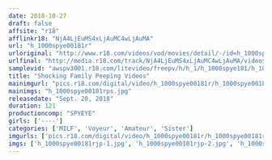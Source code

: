 ```yaml
---
date: 2018-10-27
draft: false
affsite: "r18"
afflinkr18: "NjA4LjEuMS4xLjAuMC4wLjAuMA"
url: "h_1000spye00181r"
urloriginal: "http://www.r18.com/videos/vod/movies/detail/-/id=h_1000spye00181r"
urlfinal: "http://media.r18.com/track/NjA4LjEuMS4xLjAuMC4wLjAuMA/videos/vod/movies/detail/-/id=h_1000spye00181r"
samplevid: "awspv3001.r18.com/litevideo/freepv/h/h_1/h_1000spye181/h_1000spye181_dmb_s.mp4"
title: "Shocking Family Peeping Videos"
mainimgurl: "pics.r18.com/digital/video/h_1000spye00181r/h_1000spye00181rps.jpg"
mainimgs: "h_1000spye00181rps.jpg"
releasedate: "Sept. 20, 2018"
duration: 121
productioncomp: "SPYEYE"
girls: ['----']
categories: ['MILF', 'Voyeur', 'Amateur', 'Sister']
imgurls: ['pics.r18.com/digital/video/h_1000spye00181r/h_1000spye00181rjp-1.jpg', 'pics.r18.com/digital/video/h_1000spye00181r/h_1000spye00181rjp-2.jpg', 'pics.r18.com/digital/video/h_1000spye00181r/h_1000spye00181rjp-3.jpg', 'pics.r18.com/digital/video/h_1000spye00181r/h_1000spye00181rjp-4.jpg', 'pics.r18.com/digital/video/h_1000spye00181r/h_1000spye00181rjp-5.jpg', 'pics.r18.com/digital/video/h_1000spye00181r/h_1000spye00181rjp-6.jpg', 'pics.r18.com/digital/video/h_1000spye00181r/h_1000spye00181rjp-7.jpg', 'pics.r18.com/digital/video/h_1000spye00181r/h_1000spye00181rjp-8.jpg', 'pics.r18.com/digital/video/h_1000spye00181r/h_1000spye00181rjp-9.jpg', 'pics.r18.com/digital/video/h_1000spye00181r/h_1000spye00181rjp-10.jpg', 'pics.r18.com/digital/video/h_1000spye00181r/h_1000spye00181rjp-11.jpg', 'pics.r18.com/digital/video/h_1000spye00181r/h_1000spye00181rjp-12.jpg', 'pics.r18.com/digital/video/h_1000spye00181r/h_1000spye00181rjp-13.jpg', 'pics.r18.com/digital/video/h_1000spye00181r/h_1000spye00181rjp-14.jpg', 'pics.r18.com/digital/video/h_1000spye00181r/h_1000spye00181rjp-15.jpg', 'pics.r18.com/digital/video/h_1000spye00181r/h_1000spye00181rjp-16.jpg', 'pics.r18.com/digital/video/h_1000spye00181r/h_1000spye00181rjp-17.jpg', 'pics.r18.com/digital/video/h_1000spye00181r/h_1000spye00181rjp-18.jpg', 'pics.r18.com/digital/video/h_1000spye00181r/h_1000spye00181rjp-19.jpg', 'pics.r18.com/digital/video/h_1000spye00181r/h_1000spye00181rjp-20.jpg']
imgs: ['h_1000spye00181rjp-1.jpg', 'h_1000spye00181rjp-2.jpg', 'h_1000spye00181rjp-3.jpg', 'h_1000spye00181rjp-4.jpg', 'h_1000spye00181rjp-5.jpg', 'h_1000spye00181rjp-6.jpg', 'h_1000spye00181rjp-7.jpg', 'h_1000spye00181rjp-8.jpg', 'h_1000spye00181rjp-9.jpg', 'h_1000spye00181rjp-10.jpg', 'h_1000spye00181rjp-11.jpg', 'h_1000spye00181rjp-12.jpg', 'h_1000spye00181rjp-13.jpg', 'h_1000spye00181rjp-14.jpg', 'h_1000spye00181rjp-15.jpg', 'h_1000spye00181rjp-16.jpg', 'h_1000spye00181rjp-17.jpg', 'h_1000spye00181rjp-18.jpg', 'h_1000spye00181rjp-19.jpg', 'h_1000spye00181rjp-20.jpg']
---
```


